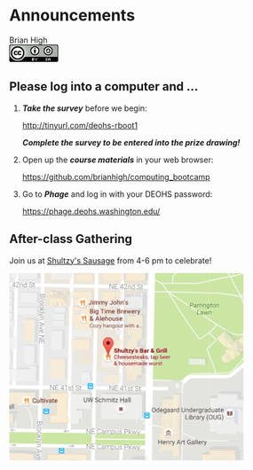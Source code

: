 # Announcements
Brian High  
![CC BY-SA 4.0](../images/cc_by-sa_4.png)  

## Please log into a computer and ...

1. **_Take the survey_** before we begin:  

    <span>http://tinyurl.com/deohs-rboot1</span>  
    
    **_Complete the survey to be entered into the prize drawing!_**

2. Open up the **_course materials_** in your web browser:  

    <span>https://github.com/brianhigh/computing_bootcamp</span>  
    
3. Go to **_Phage_** and log in with your DEOHS password:  

    <span>https://phage.deohs.washington.edu/</span>  

## After-class Gathering

Join us at [Shultzy's Sausage](https://www.yelp.com/biz/shultzys-sausage-seattle) 
from 4-6 pm to celebrate!

![[4114 University Way NE, Seattle, WA 98105](https://www.yelp.com/map/shultzys-sausage-seattle)](images/shultys.png)

